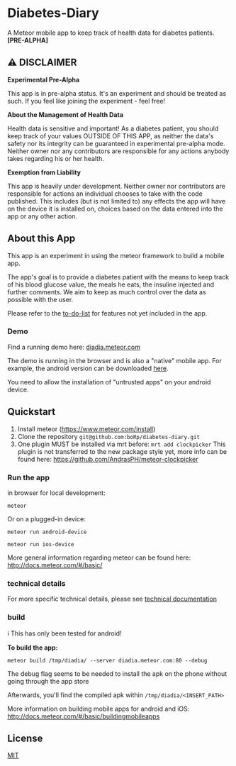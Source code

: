 # Diabetes-Diary

A Meteor mobile app to keep track of health data for diabetes patients. **[PRE-ALPHA]**


## :warning: DISCLAIMER


**Experimental Pre-Alpha**

This app is in pre-alpha status. It's an experiment and should be treated as such. If you feel like joining the experiment - feel free!


**About the Management of Health Data**

Health data is sensitive and important! As a diabetes patient, you should keep track of your values OUTSIDE OF THIS APP, as neither the data's safety nor its integrity can be guaranteed in experimental pre-alpha mode. Neither owner nor any contributors are responsible for any actions anybody takes regarding his or her health.


**Exemption from Liability**

This app is heavily under development. Neither owner nor contributors are responsible for actions an individual chooses to take with the code published. This includes (but is not limited to) any effects the app will have on the device it is installed on, choices based on the data entered into the app or any other action.



## About this App

This app is an experiment in using the meteor framework to build a mobile app.

The app's goal is to provide a diabetes patient with the means to keep track of his blood glucose value, the meals he eats, the insuline injected and further comments. We aim to keep as much control over the data as possible with the user.

Please refer to the [to-do-list](TODOS.md) for features not yet included in the app.


### Demo

Find a running demo here: [diadia.meteor.com](https://diadia.meteor.com)

The demo is running in the browser and is also a "native" mobile app. For example, the android version can be downloaded [here](https://github.com/boRp/diabetes-diary/blob/master/.tmp/app/unaligned.apk).

You need to allow the installation of "untrusted apps" on your android device.



## Quickstart


1. Install meteor (https://www.meteor.com/install)
2. Clone the repository `git@github.com:boRp/diabetes-diary.git`
3. One plugin MUST be installed via mrt before: `mrt add clockpicker`
   This plugin is not transferred to the new package style yet, more info can be found here: https://github.com/AndrasPH/meteor-clockpicker


### Run the app

in browser for local development:

`meteor`


Or on a plugged-in device:

`meteor run android-device`

`meteor run ios-device`

More general information regarding meteor can be found here: http://docs.meteor.com/#/basic/


### technical details

For more specific technical details, please see [technical documentation](TECHNICAL-FEATURES.md)


### build

:information_source: This has only been tested for android!


**To build the app:**

`meteor build /tmp/diadia/ --server diadia.meteor.com:80 --debug`

The debug flag seems to be needed to install the apk on the phone without going through the app store


Afterwards, you'll find the compiled apk within `/tmp/diadia/<INSERT_PATH>`



More information on building mobile apps for android and iOS: http://docs.meteor.com/#/basic/buildingmobileapps




## License

[MIT](LICENSE.md)
